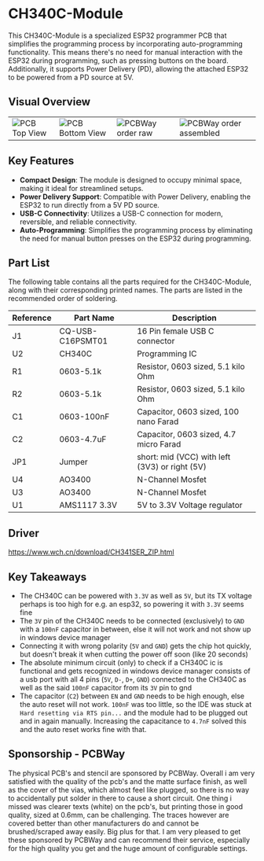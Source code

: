 # CH340C-Module

This CH340C-Module is a specialized ESP32 programmer PCB that simplifies the programming process by incorporating auto-programming functionality. This means there's no need for manual interaction with the ESP32 during programming, such as pressing buttons on the board. Additionally, it supports Power Delivery (PD), allowing the attached ESP32 to be powered from a PD source at 5V.

## Visual Overview

<table>
  <tr>
    <td>
      <img src="https://github.com/DoganM95/CH340C-Pcb/assets/38842553/930e5172-5bf8-4496-964e-156199e865cc" alt="PCB Top View"/>
    </td>
    <td>
      <img src="https://github.com/DoganM95/CH340C-Pcb/assets/38842553/0f2f7af0-e23c-419c-b916-a81f3ad52a0a" alt="PCB Bottom View"/>
    </td>
    <td>
      <img src="https://github.com/DoganM95/CH340C-Pcb/assets/38842553/9860365b-ce62-4cc8-a7cd-dd0f03e665b5" alt="PCBWay order raw"/>
    </td>
    <td>
      <img src="https://github.com/DoganM95/CH340C-Pcb/assets/38842553/d23bb2a4-6924-4b47-8242-443eb76528bd" alt="PCBWay order assembled"/>
    </td>
  </tr>
</table>

## Key Features

- **Compact Design**: The module is designed to occupy minimal space, making it ideal for streamlined setups.
- **Power Delivery Support**: Compatible with Power Delivery, enabling the ESP32 to run directly from a 5V PD source.
- **USB-C Connectivity**: Utilizes a USB-C connection for modern, reversible, and reliable connectivity.
- **Auto-Programming**: Simplifies the programming process by eliminating the need for manual button presses on the ESP32 during programming.

## Part List

The following table contains all the parts required for the CH340C-Module, along with their corresponding printed names. The parts are listed in the recommended order of soldering.

| Reference | Part Name               | Description                           |
|-----------|-------------------------|---------------------------------------|
| J1        | CQ-USB-C16PSMT01        | 16 Pin female USB C connector         |
| U2        | CH340C                  | Programming IC                        |
| R1        | 0603-5.1k               | Resistor, 0603 sized, 5.1 kilo Ohm    |
| R2        | 0603-5.1k               | Resistor, 0603 sized, 5.1 kilo Ohm    |
| C1        | 0603-100nF              | Capacitor, 0603 sized, 100 nano Farad |
| C2        | 0603-4.7uF              | Capacitor, 0603 sized, 4.7 micro Farad |
| JP1       | Jumper                  | short: mid (VCC) with left (3V3) or right (5V)|
| U4        | AO3400                  | N-Channel Mosfet                      |
| U3        | AO3400                  | N-Channel Mosfet                      |
| U1        | AMS1117 3.3V            | 5V to 3.3V Voltage regulator          |

## Driver
https://www.wch.cn/download/CH341SER_ZIP.html

## Key Takeaways
- The CH340C can be powered with `3.3V` as well as `5V`, but its TX voltage perhaps is too high for e.g. an esp32, so powering it with `3.3V` seems fine
- The `3V` pin of the CH340C needs to be connected (exclusively) to `GND` with a `100nF` capacitor in between, else it will not work and not show up in windows device manager
- Connecting it with wrong polarity (`5V` and `GND`) gets the chip hot quickly, but doesn't break it when cutting the power off soon (like 20 seconds)
- The absolute minimum circuit (only) to check if a CH340C ic is functional and gets recognized in windows device manager consists of a usb port with all 4 pins (`5V`, `D-`, `D+`, `GND`) connected to the CH340C as well as the said `100nF` capacitor from its `3V` pin to gnd
- The capacitor (`C2`) between `EN` and `GND` needs to be high enough, else the auto reset will not work. `100nF` was too little, so the IDE was stuck at `Hard resetting via RTS pin...` and the module had to be plugged out and in again manually. Increasing the capacitance to `4.7nF` solved this and the auto reset works fine with that.

## Sponsorship - PCBWay
The physical PCB's and stencil are sponsored by PCBWay. Overall i am very satisfied with the quality of the pcb's and the matte surface finish, as well as the cover of the vias, which almost feel like plugged, so there is no way to accidentally put solder in there to cause a short circuit. One thing i missed was clearer texts (white) on the pcb's, but printing those in good quality, sized at 0.6mm, can be challenging. The traces however are covered better than other manufacturers do and cannot be brushed/scraped away easily. Big plus for that. I am very pleased to get these sponsored by PCBWay and can recommend their service, especially for the high quality you get and the huge amount of configurable settings.  
